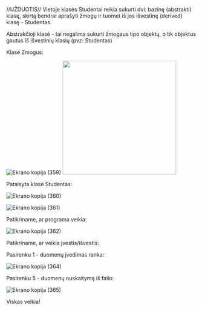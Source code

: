 //UŽDUOTIS// Vietoje klasės Studentai reikia sukurti dvi: 
bazinę (abstrakti) klasę, skirtą bendrai aprašyti žmogų ir tuomet iš jos išvestinę (derived) klasę - Studentas.

Abstrakčioji klasė - tai negalima sukurti žmogaus tipo objektų, o tik objektus gautus iš išvestinių klasių (pvz: Studentas)

Klasė Zmogus:

![Ekrano kopija (359)](https://github.com/Jovitel/2_OP/assets/150922295/dc4d7a59-36af-4360-8e2f-2432cbc71261)
<img src="[Ekrano kopija (359)].png" width="300" />

Pataisyta klasė Studentas:

![Ekrano kopija (360)](https://github.com/Jovitel/2_OP/assets/150922295/abd1789c-4c5e-4af0-85f3-b1dab436e805)

![Ekrano kopija (361)](https://github.com/Jovitel/2_OP/assets/150922295/94a29ce3-644e-4163-b367-78bf2bf1a363)

Patikriname, ar programa veikia: 

![Ekrano kopija (362)](https://github.com/Jovitel/2_OP/assets/150922295/ecb3694d-e775-4b8f-a00e-0f9f67359847)

Patikriname, ar veikia įvestis/išvestis:

Pasirenku 1 - duomenų įvedimas ranka:

![Ekrano kopija (364)](https://github.com/Jovitel/2_OP/assets/150922295/55b87371-0014-45b2-aea8-feeac977ecd7)

Pasirenku 5 -  duomenų nuskaitymą iš failo:

![Ekrano kopija (365)](https://github.com/Jovitel/2_OP/assets/150922295/5f24fbf5-beb1-434e-be97-6715b266e5c7)

Viskas veikia!
